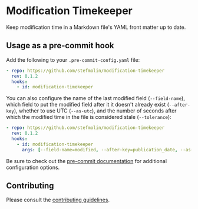 # Modification Timekeeper
Keep modification time in a Markdown file's YAML front matter up to date.

## Usage as a pre-commit hook

Add the following to your `.pre-commit-config.yaml` file:

```yaml
- repo: https://github.com/stefmolin/modification-timekeeper
  rev: 0.1.2
  hooks:
    - id: modification-timekeeper
```

You can also configure the name of the last modified field (`--field-name`), which field to put the modified field after it it doesn't already exist (`--after-key`), whether to use UTC (`--as-utc`), and the number of seconds after which the modified time in the file is considered stale (`--tolerance`):

```yaml
- repo: https://github.com/stefmolin/modification-timekeeper
  rev: 0.1.2
  hooks:
    - id: modification-timekeeper
      args: [--field-name=modified, --after-key=publication_date, --as-utc, --tolerance=30]
```

Be sure to check out the [pre-commit documentation](https://pre-commit.com/#pre-commit-configyaml---hooks) for additional configuration options.

## Contributing

Please consult the [contributing guidelines](https://github.com/stefmolin/modification-timekeeper/blob/main/CONTRIBUTING.md).
